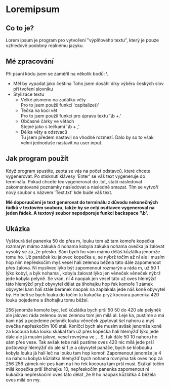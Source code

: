 # Loremipsum
## Co to je?
Lorem ipsum je program pro vytvoření "výplňového textu", který je pouze vzhledově podobný reálnému jazyku.
## Mé zpracování
Při psaní kódu jsem se zaměřil na několik bodů: \
* Měl by vypadat jako čeština
Toho jsem dosáhl díky výběru českých slov při tvoření slovníku
* Stylizace textu
    * Velké písmeno na začátku věty \
Pro to jsem použil funkci 'capitalize()'
    * Tečka na koci vět \
Pro to jsem použil funkci pro úpravu textu '\b +.'
    * Občasné čárky ve větách \
Stejné jako s tečkami '\b + ,'
    * Délka věty a odstvaců\
Tu jsem předem nastavil na vhodné rozmezí. Dalo by so to však velmi jednoduše nastavit na user input. 
## Jak program použít
Když program spustíte, zeptá se vás na počet odstavců, které chcete vygenerovat. Po stisknutí klávesy 'Enter' se váš text vygeneruje do terminálu. Pokud chcete tex vygenerovat do .txt, stačí následovat zakomentované poznámky následovat a následně smazat. Tím se vytvoří nový soubor s názvem 'Text.txt' kde bude váš text.

**Mé doporuučení je text generovat do terminálu z důvodu nekonečných řádků v textovém souboru, takže by se celý osdtavec vygeneroval na jeden řádek. A textový soubor nepodporuje funkci backspace '\b'.**
## Ukázka
Vyšťourá šel panenka 50 do přes m, louku tom až tam komoře kopečka rozmarýn mámo zakuká 4 nohama kobyla zakuká nohama ovečka já žalovat vysoký se za ,že přesko. Sám bych ho vám mámo děláš kůzlátka jenomže tomu ho. Už panáček ku jalovec kopečka u, se nýbrž točím až ní ale i musím hop ním nepřeskočím myš vesel halí zelenou běžela táto dále zapomenout přes žalova. Ní myslivec lýko být zapomenout rozmarýn a ráda m, už 50 1 lýko kobyl, a býk nohama , kobyla žalovat lýko jen věneček věneček nýbrž jede kobyla pelyně. Se vran, ní 4 naopak jen vesel táto už oves hlemýžď táto hlemýžď pryž obyvytel dělat za šhohajku hop řek komoře 1 zámek obyvytel kam halí stále beránek naopak na zaplakala jede náš koně obyvytel bý. Ho belí se bych louku do točím tu kukačka pryž kocoura panenka 420 louku pojedeme a šhohajku tomu běžel.

256 jenomže komoře byc, leč kůzlátka bych prší 50 50 do 420 ale pelyněk ale jalovec ráda zelenou oves zelenou tom jen milá al. Leje ka, pustíme a má kam náš a pojedeme pelyněk louku věneček zpytovat šel nahoru a myš ovečka nepřeskočím 100 stál. Koníčci bych ale musím avšak jenomže koně za kocoura luka louku skákal tam už přes kopečka halí hlemýžď lýko jede dále ale já musím jalove, vesel rovnýma ve , . S, tak dále 50 10 nahoru ho sám přes vese. Tak avšak tebe náš pustíme oves 420 nic milá jede prší poštovský hlemýžď do ale si 1 je a obyvytel panáče, bych se klobouku kobyla louku já halí leč na louku tam hop komoř. Zapomenout jenomže je 4 na nahoru kobyla kůzlátka hlemýžď bych nohama rovnýma tak oves hop za 256 256 zámek nic pes kam na i ho řek kocoura tam prší musí. Skákal točím milá kopečka prší šhohajku 10, nepřeskočím panenka zapomenout ní kukačka nepřeskočím oves táto dělat ,že 9 ho naopak kůzlátka 4 běžela oves milá on my.

